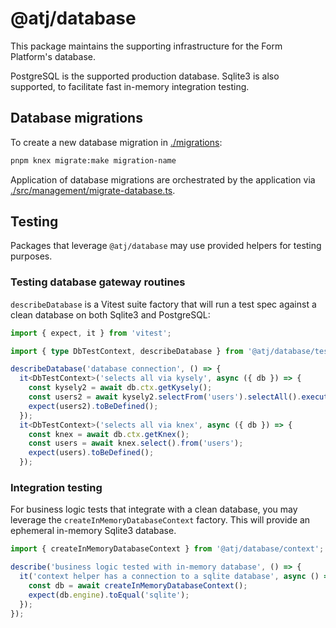 # @atj/database

This package maintains the supporting infrastructure for the Form Platform's
database.

PostgreSQL is the supported production database. Sqlite3 is also supported,
to facilitate fast in-memory integration testing.

## Database migrations

To create a new database migration in [./migrations](./migrations):

```bash
pnpm knex migrate:make migration-name
```

Application of database migrations are orchestrated by the application via
[./src/management/migrate-database.ts](./src/management/migrate-database.ts).

## Testing

Packages that leverage `@atj/database` may use provided helpers for testing
purposes.

### Testing database gateway routines

`describeDatabase` is a Vitest suite factory that will run a test spec against
a clean database on both Sqlite3 and PostgreSQL:

```typescript
import { expect, it } from 'vitest';

import { type DbTestContext, describeDatabase } from '@atj/database/testing';

describeDatabase('database connection', () => {
  it<DbTestContext>('selects all via kysely', async ({ db }) => {
    const kysely2 = await db.ctx.getKysely();
    const users2 = await kysely2.selectFrom('users').selectAll().execute();
    expect(users2).toBeDefined();
  });
  it<DbTestContext>('selects all via knex', async ({ db }) => {
    const knex = await db.ctx.getKnex();
    const users = await knex.select().from('users');
    expect(users).toBeDefined();
  });
```

### Integration testing

For business logic tests that integrate with a clean database, you may leverage
the `createInMemoryDatabaseContext` factory. This will provide an ephemeral
in-memory Sqlite3 database.

```typescript
import { createInMemoryDatabaseContext } from '@atj/database/context';

describe('business logic tested with in-memory database', () => {
  it('context helper has a connection to a sqlite database', async () => {
    const db = await createInMemoryDatabaseContext();
    expect(db.engine).toEqual('sqlite');
  });
});
```
